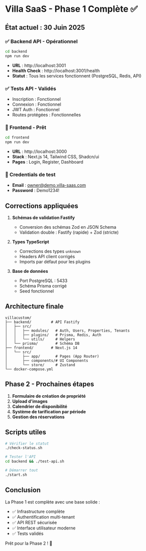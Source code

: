 # Villa SaaS - Phase 1 Complète ✅

## État actuel : 30 Juin 2025

### ✅ Backend API - Opérationnel
```bash
cd backend
npm run dev
```
- **URL** : http://localhost:3001
- **Health Check** : http://localhost:3001/health
- **Statut** : Tous les services fonctionnent (PostgreSQL, Redis, API)

### ✅ Tests API - Validés
- Inscription : Fonctionnel
- Connexion : Fonctionnel  
- JWT Auth : Fonctionnel
- Routes protégées : Fonctionnelles

### 🚀 Frontend - Prêt
```bash
cd frontend  
npm run dev
```
- **URL** : http://localhost:3000
- **Stack** : Next.js 14, Tailwind CSS, Shadcn/ui
- **Pages** : Login, Register, Dashboard

### 📝 Credentials de test
- **Email** : owner@demo.villa-saas.com
- **Password** : Demo1234!

## Corrections appliquées

1. **Schémas de validation Fastify**
   - Conversion des schémas Zod en JSON Schema
   - Validation double : Fastify (rapide) + Zod (stricte)

2. **Types TypeScript**
   - Corrections des types `unknown`
   - Headers API client corrigés
   - Imports par défaut pour les plugins

3. **Base de données**
   - Port PostgreSQL : 5433
   - Schéma Prisma corrigé
   - Seed fonctionnel

## Architecture finale

```
villacustom/
├── backend/         # API Fastify
│   ├── src/
│   │   ├── modules/   # Auth, Users, Properties, Tenants
│   │   ├── plugins/   # Prisma, Redis, Auth
│   │   └── utils/     # Helpers
│   └── prisma/        # Schéma DB
├── frontend/        # Next.js 14
│   └── src/
│       ├── app/       # Pages (App Router)
│       ├── components/# UI Components
│       └── store/     # Zustand
└── docker-compose.yml
```

## Phase 2 - Prochaines étapes

1. **Formulaire de création de propriété**
2. **Upload d'images**
3. **Calendrier de disponibilité**
4. **Système de tarification par période**
5. **Gestion des réservations**

## Scripts utiles

```bash
# Vérifier le statut
./check-status.sh

# Tester l'API
cd backend && ./test-api.sh

# Démarrer tout
./start.sh
```

## Conclusion

La Phase 1 est complète avec une base solide :
- ✅ Infrastructure complète
- ✅ Authentification multi-tenant
- ✅ API REST sécurisée
- ✅ Interface utilisateur moderne
- ✅ Tests validés

Prêt pour la Phase 2 ! 🚀